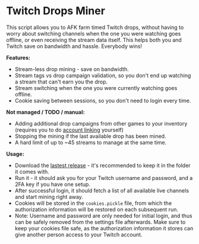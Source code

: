 # Twitch Drops Miner

This script allows you to AFK farm timed Twitch drops, without having to worry about switching channels when the one you were watching goes offline, or even receiving the stream data itself. This helps both you and Twitch save on bandwidth and hassle. Everybody wins!

**Features:**

- Stream-less drop mining - save on bandwidth.
- Stream tags vs drop campaign validation, so you don't end up watching a stream that can't earn you the drop.
- Stream switching when the one you were currently watching goes offline.
- Cookie saving between sessions, so you don't need to login every time.

**Not managed / TODO / manual:**

- Adding additional drop campaigns from other games to your inventory (requires you to do [account linking](https://www.twitch.tv/drops/campaigns) yourself)
- Stopping the mining if the last available drop has been mined.
- A hard limit of up to ~45 streams to manage at the same time.

**Usage:**

- Download the [lastest release](https://github.com/DevilXD/TwitchDropsMiner/releases) - it's recommended to keep it in the folder it comes with.
- Run it - it should ask you for your Twitch username and password, and a 2FA key if you have one setup.
- After successful login, it should fetch a list of all available live channels and start mining right away.
- Cookies will be stored in the `cookies.pickle` file, from which the authorization information will be restored on each subsequent run.
- Note: Username and password are only needed for initial login, and thus can be safely removed from the settings file afterwards. Make sure to keep your cookies file safe, as the authorization information it stores can give another person access to your Twitch account.
